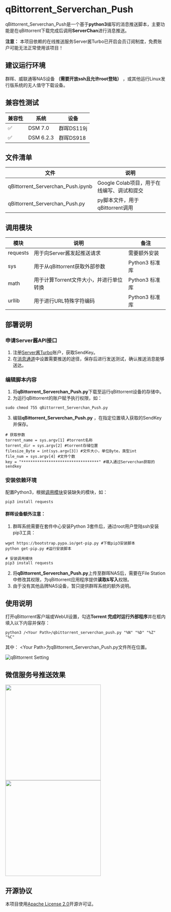 # qBittorrent_Serverchan_Push
qBittorrent_Serverchan_Push是一个基于**python3**编写的消息推送脚本，主要功能是在qBittorrent下载完成后调用**ServerChan**进行消息推送。  
  
**注意：** 本项目依赖的在线推送服务Server酱Turbo已开启会员订阅制度，免费账户可能无法正常使用该项目！

## 建议运行环境

群晖、威联通等NAS设备 **（需要开放ssh且允许root登陆）** ，或其他运行Linux发行版系统的无人值守下载设备。

## 兼容性测试

|  兼容性   | 系统  | 设备  |
|  ----  | ----  |----  |
| :white_check_mark:  | DSM 7.0 | 群晖DS119j |
| :white_check_mark:  | DSM 6.2.3 | 群晖DS918|

## 文件清单
|  文件   | 说明  |
|  ----  | ----  |
| qBittorrent_Serverchan_Push.ipynb  | Google Colab项目，用于在线编写、调试和提交 |
| qBittorrent_Serverchan_Push.py  | py脚本文件，用于qBittorrent调用 |

## 调用模块
|  模块   | 说明  |备注  |
|  ----  | ----  |----  |
| requests  | 用于向Server酱发起推送请求 | 需要额外安装 |
| sys  | 用于从qBittorrent获取外部参数 | Python3 标准库 |
| math  | 用于计算Torrent文件大小，并进行单位转换 | Python3 标准库 |  
| urllib  | 用于进行URL特殊字符编码 | Python3 标准库 |   
  

## 部署说明
### 申请Server酱API接口
1. 注册[Server酱Turbo](https://sct.ftqq.com/)账户，获取SendKey。
2. 在[消息通道](https://sct.ftqq.com/forward)中设置需要推送的途径，保存后进行发送测试，确认推送消息能够送达。
### 编辑脚本内容
1. 将**qBittorrent_Serverchan_Push.py**下载至运行qBittorrent设备的存储中。
2. 为运行qBittorrent的账户赋予执行权限，如：
```
sudo chmod 755 qBittorrent_Serverchan_Push.py
```
3. 编辑**qBittorrent_Serverchan_Push.py** ，在指定位置填入获取的SendKey并保存。
```
# 获取参数
torrent_name = sys.argv[1] #torrent名称
torrent_dir = sys.argv[2] #torrent存储位置
filesize_Byte = int(sys.argv[3]) #文件大小，单位Byte，类型int
file_num = sys.argv[4] #文件个数
key = "**********************************" #填入通过Serverchan获取的sendkey
```
### 安装依赖环境
配置Python3，根据[调用模块](https://github.com/Stalker-404/qBittorrent_Serverchan_Push#调用模块)安装缺失的模块，如：
```
pip3 install requests
```
#### 群晖设备额外注意：

1. 群晖系统需要在套件中心安装Python 3套件后，通过root用户登陆ssh安装pip3工具：
```
wget https://bootstrap.pypa.io/get-pip.py #下载pip3安装脚本
python get-pip.py #运行安装脚本

# 安装调用模块
pip3 install requests
```
2. 将**qBittorrent_Serverchan_Push.py**上传至群晖NAS后，需要在File Station中修改其权限，为qBittorrent应用程序提供**读取&写入**权限。
3. 由于没有其他品牌NAS设备，暂只提供群晖系统的额外说明。

## 使用说明

打开qBittorrent客户端或WebUI设置，勾选**Torrent 完成时运行外部程序**并在框内填入以下内容并保存：  
  
```python3 /<Your Path>/qbittorrent_serverchan_push.py "%N" "%D" "%Z" "%C"```  
  
其中： \<Your Path\>为qBittorrent_Serverchan_Push.py文件所在位置。  
  
![qBittorrent Setting](images/qBittorrentSetting.png)

## 微信服务号推送效果
<img width="300" src="images/MsgPush.jpg"/> <img width="300" src="images/Content.jpg"/>

## 开源协议
本项目使用[Apache License 2.0](https://github.com/Stalker-404/qBittorrent_Serverchan_Push/blob/main/LICENSE)开源许可证。
